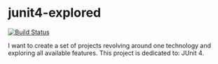 # junit4-explored
[![Build Status](https://travis-ci.org/BartoszMiller/junit4-explored.svg?branch=master)](https://travis-ci.org/BartoszMiller/junit4-explored)

I want to create a set of projects revolving around one technology and exploring all available features. This project is dedicated to: JUnit 4.
